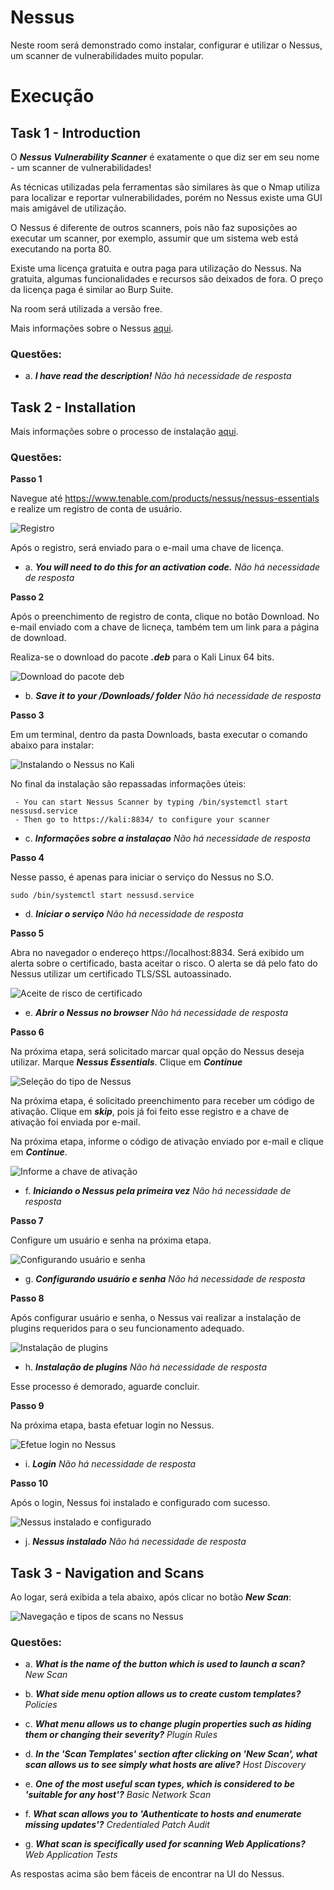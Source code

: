 # Nessus

Neste room será demonstrado como instalar, configurar e utilizar o Nessus, um scanner de vulnerabilidades muito popular.

# Execução

## Task 1 - Introduction

O ***Nessus Vulnerability Scanner*** é exatamente o que diz ser em seu nome - um scanner de vulnerabilidades!

As técnicas utilizadas pela ferramentas são similares às que o Nmap utiliza para localizar e reportar vulnerabilidades, porém no Nessus existe uma GUI mais amigável de utilização.

O Nessus é diferente de outros scanners, pois não faz suposições ao executar um scanner, por exemplo, assumir que um sistema web está executando na porta 80.

Existe uma licença gratuita e outra paga para utilização do Nessus. Na gratuita, algumas funcionalidades e recursos são deixados de fora. O preço da licença paga é similar ao Burp Suite.

Na room será utilizada a versão free.

Mais informações sobre o Nessus [aqui](https://www.tenable.com/products/nessus).

### Questões:

- a. ***I have read the description!*** *Não há necessidade de resposta*

## Task 2 - Installation

Mais informações sobre o processo de instalação [aqui](https://docs.tenable.com/nessus/Content/GettingStarted.htm).

### Questões:

**Passo 1**

Navegue até https://www.tenable.com/products/nessus/nessus-essentials e realize um registro de conta de usuário.

![Registro](images/nessus01.png)

Após o registro, será enviado para o e-mail uma chave de licença.

- a. ***You will need to do this for an activation code.*** *Não há necessidade de resposta*

**Passo 2**

Após o preenchimento de registro de conta, clique no botão Download. No e-mail enviado com a chave de licneça, também tem um link para a página de download.

Realiza-se o download do pacote ***.deb*** para o Kali Linux 64 bits.

![Download do pacote deb](images/nessus02.png)

- b. ***Save it to your /Downloads/ folder*** *Não há necessidade de resposta*

**Passo 3**

Em um terminal, dentro da pasta Downloads, basta executar o comando abaixo para instalar:

![Instalando o Nessus no Kali](images/nessus03.gif)

No final da instalação são repassadas informações úteis:

```shell
 - You can start Nessus Scanner by typing /bin/systemctl start nessusd.service
 - Then go to https://kali:8834/ to configure your scanner
```

- c. ***Informações sobre a instalaçao*** *Não há necessidade de resposta*

**Passo 4** 

Nesse passo, é apenas para iniciar o serviço do Nessus no S.O.

```shell
sudo /bin/systemctl start nessusd.service
```

- d. ***Iniciar o serviço*** *Não há necessidade de resposta*

**Passo 5**

Abra no navegador o endereço https://localhost:8834. Será exibido um alerta sobre o certificado, basta aceitar o risco. O alerta se dá pelo fato do Nessus utilizar um certificado TLS/SSL autoassinado.

![Aceite de risco de certificado](images/nessus04.png)

- e. ***Abrir o Nessus no browser*** *Não há necessidade de resposta*

**Passo 6** 

Na próxima etapa, será solicitado marcar qual opção do Nessus deseja utilizar. Marque ***Nessus Essentials***. Clique em ***Continue***

![Seleção do tipo de Nessus](images/nessus05.png)

Na próxima etapa, é solicitado preenchimento para receber um código de ativação. Clique em ***skip***, pois já foi feito esse registro e a chave de ativação foi enviada por e-mail.

Na próxima etapa, informe o código de ativação enviado por e-mail e clique em ***Continue***.

![Informe a chave de ativação](images/nessus06.png)

- f. ***Iniciando o Nessus pela primeira vez*** *Não há necessidade de resposta*

**Passo 7**

Configure um usuário e senha na próxima etapa.

![Configurando usuário e senha](images/nessus07.png)

- g. ***Configurando usuário e senha*** *Não há necessidade de resposta*

**Passo 8**

Após configurar usuário e senha, o Nessus vai realizar a instalação de plugins requeridos para o seu funcionamento adequado.

![Instalação de plugins](images/nessus08.png)

- h. ***Instalação de plugins*** *Não há necessidade de resposta*

Esse processo é demorado, aguarde concluir.

**Passo 9**

Na próxima etapa, basta efetuar login no Nessus.

![Efetue login no Nessus](images/nessus09.png)

- i. ***Login*** *Não há necessidade de resposta*

**Passo 10**

Após o login, Nessus foi instalado e configurado com sucesso.

![Nessus instalado e configurado](images/nessus10.png)

- j. ***Nessus instalado*** *Não há necessidade de resposta*

## Task 3 - Navigation and Scans

Ao logar, será exibida a tela abaixo, após clicar no botão ***New Scan***:

![Navegação e tipos de scans no Nessus](images/nessus11.png)

### Questões:

- a. ***What is the name of the button which is used to launch a scan?*** *New Scan*

- b. ***What side menu option allows us to create custom templates?*** *Policies*

- c. ***What menu allows us to change plugin properties such as hiding them or changing their severity?*** *Plugin Rules*

- d. ***In the 'Scan Templates' section after clicking on 'New Scan', what scan allows us to see simply what hosts are alive?*** *Host Discovery*

- e. ***One of the most useful scan types, which is considered to be 'suitable for any host'?*** *Basic Network Scan*

- f. ***What scan allows you to 'Authenticate to hosts and enumerate missing updates'?*** *Credentialed Patch Audit*

- g. ***What scan is specifically used for scanning Web Applications?*** *Web Application Tests*

As respostas acima são bem fáceis de encontrar na UI do Nessus.

